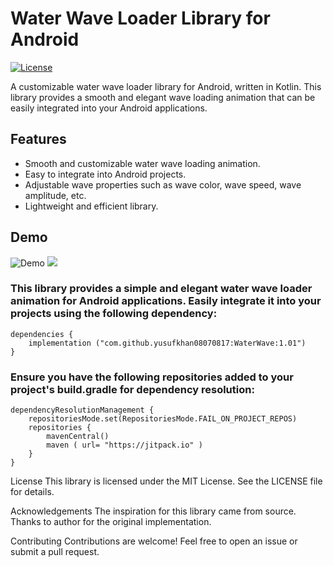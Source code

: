 # Water Wave Loader Library for Android

[![License](https://img.shields.io/badge/License-MIT-blue.svg)](https://opensource.org/licenses/MIT)

A customizable water wave loader library for Android, written in Kotlin. This library provides a smooth and elegant wave loading animation that can be easily integrated into your Android applications.

## Features

- Smooth and customizable water wave loading animation.
- Easy to integrate into Android projects.
- Adjustable wave properties such as wave color, wave speed, wave amplitude, etc.
- Lightweight and efficient library.

## Demo

![Demo](demo.gif)
![]([name-of-giphy.gif](https://raw.githubusercontent.com/yusufkhan08070817/WaterWave/master/data%20type.gif))
### This library provides a simple and elegant water wave loader animation for Android applications. Easily integrate it into your projects using the following dependency:
~~~
dependencies {
    implementation ("com.github.yusufkhan08070817:WaterWave:1.01")
}
~~~
### Ensure you have the following repositories added to your project's build.gradle for dependency resolution:
~~~
dependencyResolutionManagement {
    repositoriesMode.set(RepositoriesMode.FAIL_ON_PROJECT_REPOS)
    repositories {
        mavenCentral()
        maven ( url= "https://jitpack.io" )
    }
}
~~~


License
This library is licensed under the MIT License. See the LICENSE file for details.

Acknowledgements
The inspiration for this library came from source. Thanks to author for the original implementation.

Contributing
Contributions are welcome! Feel free to open an issue or submit a pull request.

